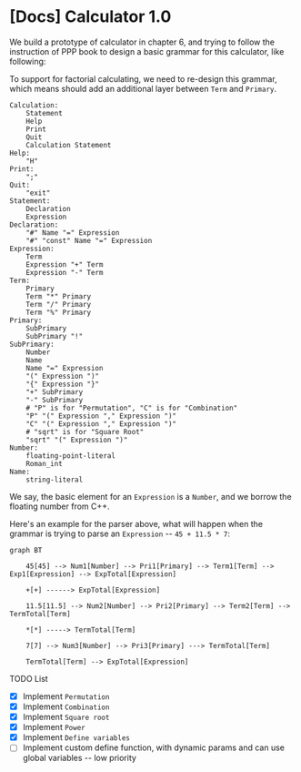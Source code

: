 # [Docs] Calculator 1.0

We build a prototype of calculator in chapter 6, and trying to follow the instruction of PPP book to design a basic grammar for this calculator, like following:

To support for factorial calculating, we need to re-design this grammar, which means should add an additional layer between `Term` and `Primary`.

```
Calculation:
    Statement
    Help
    Print
    Quit
    Calculation Statement
Help:
    "H"
Print:
    ";"
Quit:
    "exit"
Statement:
    Declaration
    Expression
Declaration:
    "#" Name "=" Expression
    "#" "const" Name "=" Expression
Expression:
    Term
    Expression "+" Term
    Expression "-" Term
Term:
    Primary
    Term "*" Primary
    Term "/" Primary
    Term "%" Primary
Primary:
    SubPrimary
    SubPrimary "!"
SubPrimary:
    Number
    Name
    Name "=" Expression
    "(" Expression ")"
    "{" Expression "}"
    "+" SubPrimary
    "-" SubPrimary
    # "P" is for "Permutation", "C" is for "Combination"
    "P" "(" Expression "," Expression ")"
    "C" "(" Expression "," Expression ")"
    # "sqrt" is for "Square Root"
    "sqrt" "(" Expression ")"
Number:
    floating-point-literal
    Roman_int
Name:
    string-literal
```

We say, the basic element for an `Expression` is a `Number`, and we borrow the floating number from C++.

Here's an example for the parser above, what will happen when the grammar is trying to parse an `Expression` -- `45 + 11.5 * 7`:

```mermaid
graph BT

    45[45] --> Num1[Number] --> Pri1[Primary] --> Term1[Term] --> Exp1[Expression] --> ExpTotal[Expression]
    
    +[+] ------> ExpTotal[Expression]
    
    11.5[11.5] --> Num2[Number] --> Pri2[Primary] --> Term2[Term] --> TermTotal[Term]
    
    *[*] -----> TermTotal[Term]
    
    7[7] --> Num3[Number] --> Pri3[Primary] ---> TermTotal[Term]
    
    TermTotal[Term] --> ExpTotal[Expression]
```

TODO List
- [x] Implement `Permutation`
- [x] Implement `Combination`
- [x] Implement `Square root`
- [x] Implement `Power`
- [x] Implement `Define variables`
- [ ] Implement custom define function, with dynamic params and can use global variables -- low priority